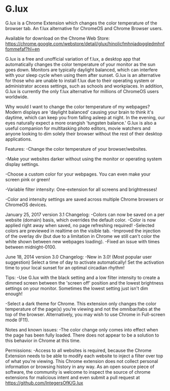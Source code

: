 G.lux
=====

G.lux is a Chrome Extension which changes the color temperature of the browser tab. An f.lux alternative for ChromeOS and Chrome Browser users.

Available for download on the Chrome Web Store: https://chrome.google.com/webstore/detail/glux/hinolicfmhnjadpggledmhnffommefaf?hl=en

G.lux is a free and unofficial variation of f.lux, a desktop app that automatically changes the color temperature of your monitor as the sun goes down. Monitors are typically daylight balanced, which can interfere with your sleep cycle when using them after sunset. G.lux is an alternative for those who are unable to install f.lux due to their operating system or administrator access settings, such as schools and workplaces. In addition, G.lux is currently the only f.lux alternative for millions of ChromeOS users worldwide.

Why would I want to change the color temperature of my webpages?
Modern displays are 'daylight balanced' causing your brain to think it's daytime, which can keep you from falling asleep at night. In the evening, our eyes naturally expect a more orangish 'tungsten balance.' G.lux is also a useful companion for multitasking photo editors, movie watchers and anyone looking to dim solely their browser without the rest of their desktop applications.

Features:
-Change the color temperature of your browser/websites.

-Make your websites darker without using the monitor or operating system display settings.

-Choose a custom color for your webpages. You can even make your screen pink or green!

-Variable filter intensity: One-extension for all screens and brightnesses!

-Color and intensity settings are saved across multiple Chrome browsers or ChromeOS devices.

January 25, 2017 version 3.1 Changelog:
-Colors can now be saved on a per website (domain) basis, which overrides the default color.
-Color is now applied right away when saved, no page refreshing required!
-Selected colors are previewed in realtime on the visible tab.
-Improved the injection of the overlay div (but due to a limitation in Chrome we still can't color the white shown between new webpages loading).
-Fixed an issue with times between midnight-0100.

June 18, 2014 version 3.0 Changelog:
-New in 3.0! (Most popular user suggestion) Select a time of day to activate automatically! Set the activation time to your local sunset for an optimal circadian rhythm!

Tips:
-Use G.lux with the black setting and a low filter intensity to create a dimmed screen between the 'screen off' position and the lowest brightness settings on your monitor. Sometimes the lowest setting just isn't dim enough!

-Select a dark theme for Chrome. This extension only changes the color temperature of the page(s) you’re viewing and not the omnibar/tabs at the top of the browser. Alternatively, you may wish to use Chrome in Full-screen mode (F11).

Notes and known issues:
-The color change only comes into effect when the page has been fully loaded. There does not appear to be a solution to this behavior in Chrome at this time.

Permissions:
-Access to all websites is required, because the Chrome Extension needs to be able to modify each website to inject a filter over top of what you're viewing. This Chrome extension does not collect personal information or browsing history in any way. As an open source piece of software, the community is welcome to inspect the source of chrome extensions for malicious intent and even submit a pull request at https://github.com/IntegersOfK/G.lux